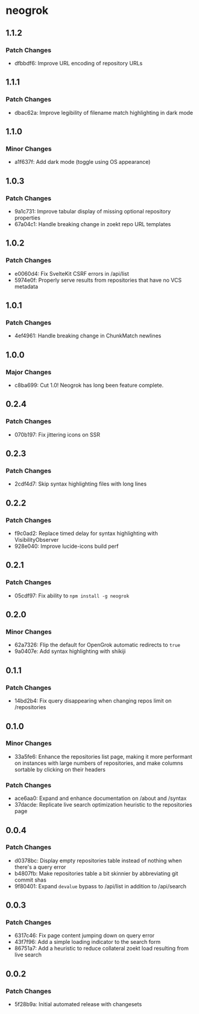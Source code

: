 # neogrok

## 1.1.2

### Patch Changes

- dfbbdf6: Improve URL encoding of repository URLs

## 1.1.1

### Patch Changes

- dbac62a: Improve legibility of filename match highlighting in dark mode

## 1.1.0

### Minor Changes

- a1f637f: Add dark mode (toggle using OS appearance)

## 1.0.3

### Patch Changes

- 9a1c731: Improve tabular display of missing optional repository properties
- 67a04c1: Handle breaking change in zoekt repo URL templates

## 1.0.2

### Patch Changes

- e0060d4: Fix SvelteKit CSRF errors in /api/list
- 5974e0f: Properly serve results from repositories that have no VCS metadata

## 1.0.1

### Patch Changes

- 4ef4961: Handle breaking change in ChunkMatch newlines

## 1.0.0

### Major Changes

- c8ba699: Cut 1.0! Neogrok has long been feature complete.

## 0.2.4

### Patch Changes

- 070b197: Fix jittering icons on SSR

## 0.2.3

### Patch Changes

- 2cdf4d7: Skip syntax highlighting files with long lines

## 0.2.2

### Patch Changes

- f9c0ad2: Replace timed delay for syntax highlighting with VisibilityObserver
- 928e040: Improve lucide-icons build perf

## 0.2.1

### Patch Changes

- 05cdf97: Fix ability to `npm install -g neogrok`

## 0.2.0

### Minor Changes

- 62a7326: Flip the default for OpenGrok automatic redirects to `true`
- 9a0407e: Add syntax highlighting with shikiji

## 0.1.1

### Patch Changes

- 14bd2b4: Fix query disappearing when changing repos limit on /repositories

## 0.1.0

### Minor Changes

- 33a5fe6: Enhance the repositories list page, making it more performant on instances with large numbers of repositories, and make columns sortable by clicking on their headers

### Patch Changes

- ace6aa0: Expand and enhance documentation on /about and /syntax
- 37dacde: Replicate live search optimization heuristic to the repositories page

## 0.0.4

### Patch Changes

- d0378bc: Display empty repositories table instead of nothing when there's a query error
- b4807fb: Make repositories table a bit skinnier by abbreviating git commit shas
- 9f80401: Expand `devalue` bypass to /api/list in addition to /api/search

## 0.0.3

### Patch Changes

- 6317c46: Fix page content jumping down on query error
- 43f7f96: Add a simple loading indicator to the search form
- 86751a7: Add a heuristic to reduce collateral zoekt load resulting from live search

## 0.0.2

### Patch Changes

- 5f28b9a: Initial automated release with changesets
